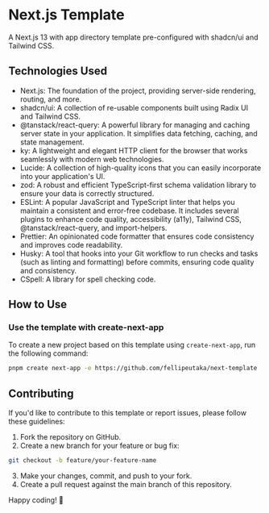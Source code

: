 # Next.js Template

A Next.js 13 with app directory template pre-configured with shadcn/ui and Tailwind CSS.

## Technologies Used

- Next.js: The foundation of the project, providing server-side rendering, routing, and more.
- shadcn/ui: A collection of re-usable components built using Radix UI and Tailwind CSS.
- @tanstack/react-query: A powerful library for managing and caching server state in your application. It simplifies data fetching, caching, and state management.
- ky: A lightweight and elegant HTTP client for the browser that works seamlessly with modern web technologies.
- Lucide: A collection of high-quality icons that you can easily incorporate into your application's UI.
- zod: A robust and efficient TypeScript-first schema validation library to ensure your data is correctly structured.
- ESLint: A popular JavaScript and TypeScript linter that helps you maintain a consistent and error-free codebase. It includes several plugins to enhance code quality, accessibility (a11y), Tailwind CSS, @tanstack/react-query, and import-helpers.
- Prettier: An opinionated code formatter that ensures code consistency and improves code readability.
- Husky: A tool that hooks into your Git workflow to run checks and tasks (such as linting and formatting) before commits, ensuring code quality and consistency.
- CSpell: A library for spell checking code.

## How to Use

### Use the template with create-next-app

To create a new project based on this template using `create-next-app`, run the following command:

```bash
pnpm create next-app -e https://github.com/fellipeutaka/next-template
```

## Contributing

If you'd like to contribute to this template or report issues, please follow these guidelines:

1. Fork the repository on GitHub.
2. Create a new branch for your feature or bug fix:

```bash
git checkout -b feature/your-feature-name
```

3. Make your changes, commit, and push to your fork.
4. Create a pull request against the main branch of this repository.

Happy coding! 🚀
